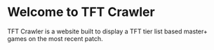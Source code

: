 # Welcome to TFT Crawler

TFT Crawler is a website built to display a TFT tier list based master+ games on the most recent patch.